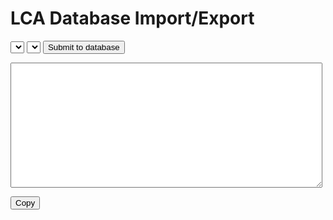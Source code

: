 #  LCA Database Import/Export

<select id="company-dropdown"></select>
<select id="workorder-dropdown"></select>
<button id="submit-db">Submit to database</button>

<textarea id="tsv-data" class="editBoxes" type="textarea" cols="30" rows="5" wrap="hard"> </textarea>

<button id="btn-copy">Copy</button>

<style>

.editBoxes {
  color: var (--clrText);
  white-space: nowrap;  overflow: auto;
  width: 99%;
  height: 200px;
  min-width: 40%;
  max-width: 99%;
  min-height: 50px;
  resize: vertical;
  -webkit-box-sizing: border-box;
  /* Safari/Chrome, other WebKit */
  -moz-box-sizing: border-box;
  /* Firefox, other Gecko */
  box-sizing: border-box;
  /* Opera/IE 8+ */
}

button {
  opacity: 1;
}

</style>

<script>
poc2go.dom['btn-copy'].addEventListener("click", (evt) => {
  var copyText = poc2go.dom['tsv-data'];
  copyText.select();
  copyText.setSelectionRange(0, 99999); /*For mobile devices*/
  document.execCommand("copy");
  poc2go.dom['btn-copy'].innerHTML = 'Copied!';
  setTimeout(()=> {
    poc2go.dom['btn-copy'].innerHTML = 'Copy';
    copyText.setSelectionRange(0,0);
  }, 1000);
})

poc2go.dom['tsv-data'].addEventListener("paste", (evt) => {
  var copyText = poc2go.dom['tsv-data'];
  copyText.select();
  copyText.setSelectionRange(0, 99999); /*For mobile devices*/
}, true);

poc2go.dom['company-dropdown'].addEventListener("change", (evt) => {
  changeCompany(evt.target.value);
}, false);

poc2go.dom['workorder-dropdown'].addEventListener("change", (evt) => {
  changeWorkorder(evt.target.value);
}, false);


poc2go.dom['submit-db'].addEventListener('click', (event) => {
let value = poc2go.dom['tsv-data'].value;
  postText(`${poc2go.config.lca.db}/sheet/update`, value)
  .then(txt => poc2go.dom['tsv-data'].value = txt)
}, false);

  async function postText(url, data = '') {
    // Default options are marked with *
    const response = await fetch(url, {
      method: 'POST', // *GET, POST, PUT, DELETE, etc.
      mode: 'cors', // no-cors, *cors, same-origin
      cache: 'no-cache', // *default, no-cache, reload, force-cache, only-if-cached
      credentials: 'same-origin', // include, *same-origin, omit
      headers: {
        'Content-Type': 'text/plain'
        // 'Content-Type': 'application/json'
        // 'Content-Type': 'application/x-www-form-urlencoded',
      },
      redirect: 'follow', // manual, *follow, error
      referrerPolicy: 'no-referrer', // no-referrer, *no-referrer-when-downgrade, origin, origin-when-cross-origin, same-origin, strict-origin, strict-origin-when-cross-origin, unsafe-url
      body: data // body data type must match "Content-Type" header
    });
    return response.text();//.json(); // parses JSON response into native JavaScript objects
  }

// --------


const listAllCompanies = () => {
poc2go.fetch.json(`${poc2go.config.lca.db}/list/company`)
.then(data => {
  let options = [`<option value="workorders">(select company or workorder)</option>`];
  for (const item of data) {
    options.push(`<option value="${item._id}">${item.name}</option>`);
  }
  poc2go.dom['company-dropdown'].innerHTML = options.join('\n');
})
}

const listAllAircraft = () => {
poc2go.fetch.json(`${poc2go.config.lca.db}/list/aircraft`)
  .then(data => {
  let options = [`<option value="none">(Not selected)</option>`];
  for (const item of data) {
    options.push(`<option value="${item._id}">${item.name}</option>`);
  }
  poc2go.dom['aircraft-dropdown'].innerHTML = options.join('\n');
})
}

const listAllWorkorders = () => {
poc2go.fetch.json(`${poc2go.config.lca.db}/list/workorder`)
  .then(data => {
  let options = [`<option value="companies">(company)</option>`];
  for (const item of data) {
    options.push(`<option value="${item._id}">${item.name}</option>`);
  }
  poc2go.dom['workorder-dropdown'].innerHTML = options.join('\n');
})
}

const changeCompany = (value) => {
  if (value === 'workorders') {
    poc2go.dom['tsv-data'].value = '';
    return listAllWorkorders();
  }
  poc2go.fetch.text(`${poc2go.config.lca.db}/sheet/company/${value}`)
  .then((content) => {
  console.log('company value', value);
    poc2go.dom['tsv-data'].value = content;
    let options = [`<option value="companies">(company)</option>`];
    let lines = content.split('\n');
    for (const line of lines) {
      let fields = line.split('\t');
      if (fields[2] === 'workorder') {
      options.push(`<option value="${fields[1]}">${fields[3]}</option>`);
	  }
	}
	poc2go.dom['workorder-dropdown'].innerHTML = options.join('\n');
  })
}

const changeWorkorder = (value) => {
  if (value === 'companies') {
    changeCompany(poc2go.dom['company-dropdown'].value);
    return;	
  }
  poc2go.fetch.text(`${poc2go.config.lca.db}/sheet/workorder/${value}`)
  .then((content) => {
    poc2go.dom['tsv-data'].value = content;
  })
}

listAllCompanies();
//listAllAircraft();
listAllWorkorders();

</script>

